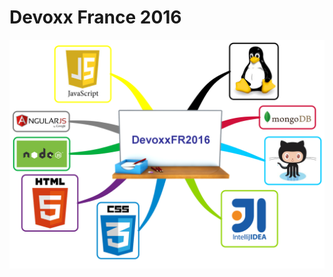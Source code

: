 # Devoxx France 2016

![Mindmap](https://github.com/apugeat/devoxx-fr-2016/blob/master/mindmap-devoxx-FR-2016.png)
